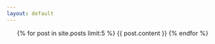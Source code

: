 ```yaml
---
layout: default
---
```



<ul>
  {% for post in site.posts limit:5 %}
    {{ post.content }}
    <!--
    <li style="margin:5px 5px 5px 5px;">
      <span style="width:95px;display:-moz-inline-box;display:inline-block;">{{ post.date | date_to_string }}</span>
      <span style="width:10px;display:-moz-inline-box;display:inline-block;">-</span>
      <a href="{{ post.url }}">{{ post.title }}</a>
    </li>
    -->
  {% endfor %}
</ul>

